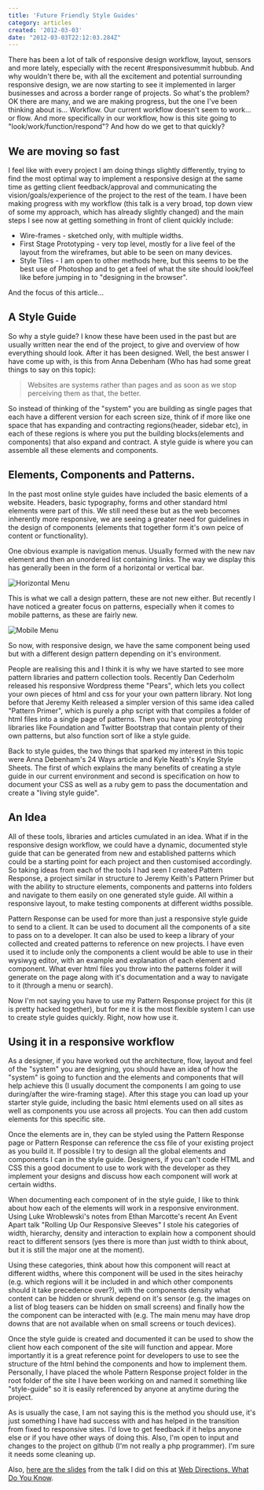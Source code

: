 ```yaml
---
title: 'Future Friendly Style Guides'
category: articles
created: '2012-03-03'
date: "2012-03-03T22:12:03.284Z"
---
```


There has been a lot of talk of responsive design workflow, layout, sensors and more lately, especially with the recent #responsivesummit hubbub. And why wouldn't there be, with all the excitement and potential surrounding responsive design, we are now starting to see it implemented in larger businesses and across a border range of projects. So what's the problem?
OK there are many, and we are making progress, but the one I've been thinking about is… Workflow. Our current workflow doesn't seem to work... or flow. And more specifically in our workflow, how is this site going to "look/work/function/respond"? And how do we get to that quickly?

## We are moving so fast

I feel like with every project I am doing things slightly differently, trying to find the most optimal way to implement a responsive design at the same time as getting client feedback/approval and communicating the vision/goals/experience of the project to the rest of the team. I have been making progress with my workflow (this talk is a very broad, top down view of some my approach, which has already slightly changed) and the main steps I see now at getting something in front of client quickly include:

- Wire-frames - sketched only, with multiple widths.
- First Stage Prototyping - very top level, mostly for a live feel of the layout from the wireframes, but able to be seen on many devices.
- Style Tiles - I am open to other methods here, but this seems to be the best use of Photoshop and to get a feel of what the site should look/feel like before jumping in to "designing in the browser".

And the focus of this article…

## A Style Guide

So why a style guide? I know these have been used in the past but are usually written near the end of the project, to give and overview of how everything should look. After it has been designed. Well, the best answer I have come up with, is this from Anna Debenham (Who has had some great things to say on this topic):

> Websites are systems rather than pages and as soon as we stop perceiving them as that, the better.

So instead of thinking of the "system" you are building as single pages that each have a different version for each screen size, think of if more like one space that has expanding and contracting regions(header, sidebar etc), in each of these regions is where you put the building blocks(elements and components) that also expand and contract. A style guide is where you can assemble all these elements and components.

## Elements, Components and Patterns.

In the past most online style guides have included the basic elements of a website. Headers, basic typography, forms and other standard html elements were part of this. We still need these but as the web becomes inherently more responsive, we are seeing a greater need for guidelines in the design of components (elements that together form it's own peice of content or functionality).

One obvious example is navigation menus. Usually formed with the new nav element and then an unordered list containing links. The way we display this has generally been in the form of a horizontal or vertical bar.

![Horizontal Menu](/uploads/horizontal-menu.jpg)

This is what we call a design pattern, these are not new either. But recently I have noticed a greater focus on patterns, especially when it comes to mobile patterns, as these are fairly new.

![Mobile Menu](/uploads/mobile-menu.jpg)

So now, with responsive design, we have the same component being used but with a different design pattern depending on it's environment.

People are realising this and I think it is why we have started to see more pattern libraries and pattern collection tools. Recently Dan Cederholm released his responsive Wordpress theme "Pears", which lets you collect your own pieces of html and css for your your own pattern library. Not long before that Jeremy Keith released a simpler version of this same idea called "Pattern Primer", which is purely a php script with that compiles a folder of html files into a single page of patterns. Then you have your prototyping libraries like Foundation and Twitter Bootstrap that contain plenty of their own patterns, but also function sort of like a style guide.

Back to style guides, the two things that sparked my interest in this topic were Anna Debenham's 24 Ways article and Kyle Neath's Knyle Style Sheets. The first of which explains the many benefits of creating a style guide in our current environment and second is specification on how to document your CSS as well as a ruby gem to pass the documentation and create a "living style guide".

## An Idea
All of these tools, libraries and articles cumulated in an idea. What if in the responsive design workflow, we could have a dynamic, documented style guide that can be generated from new and established patterns which could be a starting point for each project and then customised accordingly. So taking ideas from each of the tools I had seen I created Pattern Response, a project similar in structure to Jeremy Keith's Pattern Primer but with the ability to structure elements, components and patterns into folders and navigate to them easily on one generated style guide. All within a responsive layout, to make testing components at different widths possible.

Pattern Response can be used for more than just a responsive style guide to send to a client. It can be used to document all the components of a site to pass on to a developer. It can also be used to keep a library of your collected and created patterns to reference on new projects. I have even used it to include only the components a client would be able to use in their wysiwyg editor, with an example and explanation of each element and component. What ever html files you throw into the patterns folder it will generate on the page along with it's documentation and a way to navigate to it (through a menu or search).

Now I'm not saying you have to use my Pattern Response project for this (it is pretty hacked together), but for me it is the most flexible system I can use to create style guides quickly. Right, now how use it.

## Using it in a responsive workflow
As a designer, if you have worked out the architecture, flow, layout and feel of the "system" you are designing, you should have an idea of how the "system" is going to function and the elements and components that will help achieve this (I usually document the components I am going to use during/after the wire-framing stage). After this stage you can load up your starter style guide, including the basic html elements used on all sites as well as components you use across all projects. You can then add custom elements for this specific site.

Once the elements are in, they can be styled using the Pattern Response page or Pattern Response can reference the css file of your existing project as you build it. If possible I try to design all the global elements and components I can in the style guide. Designers, if you can't code HTML and CSS this a good document to use to work with the developer as they implement your designs and discuss how each component will work at certain widths.

When documenting each component of in the style guide, I like to think about how each of the elements will work in a responsive environment. Using Luke Wroblewski's notes from Ethan Marcotte's recent An Event Apart talk "Rolling Up Our Responsive Sleeves" I stole his categories of width, hierarchy, density and interaction to explain how a component should react to different sensors (yes there is more than just width to think about, but it is still the major one at the moment).

Using these categories, think about how this component will react at different widths, where this component will be used in the sites heirachy (e.g. which regions will it be included in and which other components should it take precedence over?), with the components density what content can be hidden or shrunk depend on it's sensor (e.g. the images on a list of blog teasers can be hidden on small screens) and finally how the the component can be interacted with (e.g. The main menu may have drop downs that are not available when on small screens or touch devices).

Once the style guide is created and documented it can be used to show the client how each component of the site will function and appear. More importantly it is a great reference point for developers to use to see the structure of the html behind the components and how to implement them. Personally, I have placed the whole Pattern Response project folder in the root folder of the site I have been working on and named it something like "style-guide" so it is easily referenced by anyone at anytime during the project.

As is usually the case, I am not saying this is the method you should use, it's just something I have had success with and has helped in the transition from fixed to responsive sites. I'd love to get feedback if it helps anyone else or if you have other ways of doing this. Also, I'm open to input and changes to the project on github (I'm not really a php programmer). I'm sure it needs some cleaning up.

Also, [here are the slides](http://speakerdeck.com/u/lukebrooker/p/future-friendly-style-guides) from the talk I did on this at [Web Directions, What Do You Know](http://whatdoyouknow.webdirections.org/brisbane).
